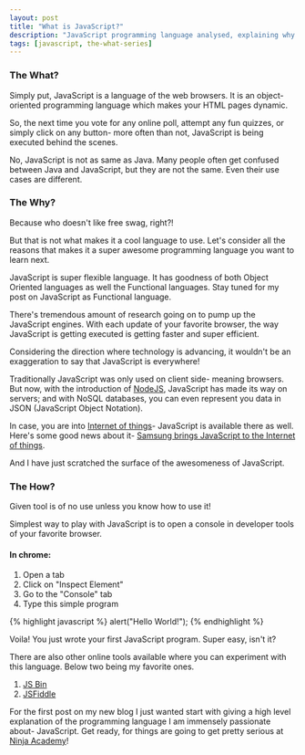 ```yaml
---
layout: post
title: "What is JavaScript?"
description: "JavaScript programming language analysed, explaining why do you want to use it for your next project."
tags: [javascript, the-what-series]
---
```


### The What?

Simply put, JavaScript is a language of the web browsers. It is an object-oriented programming language which makes your HTML pages dynamic.

So, the next time you vote for any online poll, attempt any fun quizzes, or simply click on any button- more often than not, JavaScript is being executed behind the scenes.

No, JavaScript is not as same as Java. Many people often get confused between Java and JavaScript, but they are not the same. Even their use cases are different.

### The Why?

Because who doesn't like free swag, right?!

But that is not what makes it a cool language to use. Let's consider all the reasons that makes it a super awesome programming language you want to learn next.

JavaScript is super flexible language. It has goodness of both Object Oriented languages as well the Functional languages. Stay tuned for my post on JavaScript as Functional language.

There's tremendous amount of research going on to pump up the JavaScript engines. With each update of your favorite browser, the way JavaScript is getting executed is getting faster and super efficient.

Considering the direction where technology is advancing, it wouldn't be an exaggeration to say that JavaScript is everywhere!

Traditionally JavaScript was only used on client side- meaning browsers. But now, with the introduction of [NodeJS](https://www.toptal.com/nodejs/why-the-hell-would-i-use-node-js), JavaScript has made its way on servers; and with NoSQL databases, you can even represent you data in JSON (JavaScript Object Notation).

In case, you are into [Internet of things](https://en.wikipedia.org/wiki/Internet_of_things)- JavaScript is available there as well. Here's some good news about it- [Samsung brings JavaScript to the Internet of things](http://www.infoworld.com/article/3117241/javascript/samsung-brings-javascript-to-the-internet-of-things.html).

And I have just scratched the surface of the awesomeness of JavaScript.

### The How?

Given tool is of no use unless you know how to use it!

Simplest way to play with JavaScript is to open a console in developer tools of your favorite browser.

#### In chrome:

1. Open a tab
2. Click on "Inspect Element"
3. Go to the "Console" tab
4. Type this simple program

{% highlight javascript %}
alert("Hello World!");
{% endhighlight %}

Voila! You just wrote your first JavaScript program. Super easy, isn't it?

There are also other online tools available where you can experiment with this language. Below two being my favorite ones.

1. [JS Bin](http://jsbin.com/?js,console)
2. [JSFiddle](https://jsfiddle.net/)

For the first post on my new blog I just wanted start with giving a high level explanation of the programming language I am immensely passionate about- JavaScript. Get ready, for things are going to get pretty serious at [Ninja Academy](http://ngninja.com/)!

